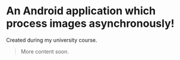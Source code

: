 # An Android application which process images asynchronously!

Created during my university course.

> More content soon.